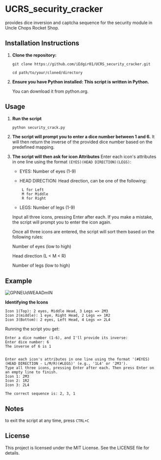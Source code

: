 # UCRS_security_cracker
provides dice inversion and captcha sequence for the security module in Uncle Chops Rocket Shop.

## Installation Instructions

1. **Clone the repository:**
   
   ``git clone https://github.com/iEdgir01/UCRS_security_cracker.git``
   
   ``cd path/to/your/cloned/directory``
2. **Ensure you have Python installed: This script is written in Python.**
   
    You can download it from python.org.

## Usage

1. **Run the script**
    ```bash
    python security_crack.py
    ```
2. **The script will prompt you to enter a dice number between 1 and 6.** 
    It will then return the inverse of the provided dice number based on the predefined mapping.
3. **The script will then ask for icon Attributes**
    Enter each icon's attributes in one line using the format ``(EYES)(HEAD DIRECTION)(LEGS)``:

    - EYES: Number of eyes (1-9)

    - HEAD DIRECTION: Head direction, can be one of the following:
         ```
          L for Left
          M for Middle
          R for Right
         ```

   -  LEGS: Number of legs (1-9)

    Input all three icons, pressing Enter after each. If you make a mistake, the script will prompt you to enter the icon again.

    Once all three icons are entered, the script will sort them based on the following rules:

    Number of eyes (low to high)

    Head direction (L < M < R)

    Number of legs (low to high)

## Example

![GPiNEUdWEAADmIN](https://github.com/user-attachments/assets/34a3d1f9-5521-4ea0-aca2-bbbb54079c6c)

**Identifying the Icons**
```
Icon 1(Top): 2 eyes, Middle Head, 3 Legs => 2M3
Icon 2(middle): 1 eye, Right Head, 2 Legs => 1R2
Icon 3(Bottom): 2 eyes, Left Head, 4 Legs => 2L4
```
Running the script you get: 
```
Enter a dice number (1-6), and I'll provide its inverse:
Enter dice number: 6
The inverse of 6 is 1


Enter each icon's attributes in one line using the format '(#EYES)(HEAD DIRECTION - L/M/R)(#LEGS)' (e.g., '1L4' or '2M3').
Type all three icons, pressing Enter after each. Then press Enter on an empty line to finish.
Icon 1: 2M3
Icon 2: 1R2
Icon 3: 2L4

The correct sequence is: 2, 3, 1
```
## Notes
to exit the script at any time, press ``CTRL+C``

## License
This project is licensed under the MIT License. See the LICENSE file for details.



